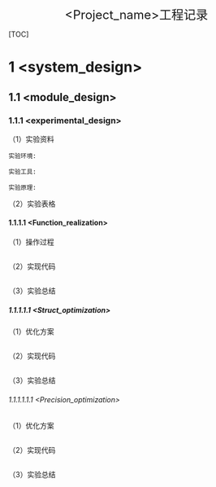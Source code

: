 <font size = 5><center><Project_name>工程记录</center></font>

[TOC]

# 1 <system_design>
## 1.1 <module_design>
### 1.1.1 <experimental_design>
（1）实验资料
```
实验环境:

实验工具:

实验原理:
```
（2）实验表格

#### 1.1.1.1 <Function_realization>
（1）操作过程
```
```
（2）实现代码
```ruby{.line-numbers}
```
（3）实验总结


##### 1.1.1.1.1 <Struct_optimization>
（1）优化方案
```
```
（2）实现代码
```ruby{.line-numbers}
```
（3）实验总结

###### 1.1.1.1.1.1 <Precision_optimization>
（1）优化方案
```
```
（2）实现代码
```ruby{.line-numbers}
```
（3）实验总结
